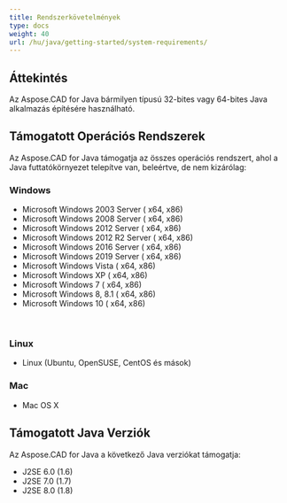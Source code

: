 ```yaml
---
title: Rendszerkövetelmények
type: docs
weight: 40
url: /hu/java/getting-started/system-requirements/
---
```


## **Áttekintés**
Az Aspose.CAD for Java bármilyen típusú 32-bites vagy 64-bites Java alkalmazás építésére használható.
## **Támogatott Operációs Rendszerek**
Az Aspose.CAD for Java támogatja az összes operációs rendszert, ahol a Java futtatókörnyezet telepítve van, beleértve, de nem kizárólag:

### **Windows**
- Microsoft Windows 2003 Server ( x64, x86)
- Microsoft Windows 2008 Server ( x64, x86)
- Microsoft Windows 2012 Server ( x64, x86)
- Microsoft Windows 2012 R2 Server ( x64, x86)
- Microsoft Windows 2016 Server ( x64, x86)
- Microsoft Windows 2019 Server ( x64, x86)
- Microsoft Windows Vista ( x64, x86)
- Microsoft Windows XP ( x64, x86)
- Microsoft Windows 7 ( x64, x86)
- Microsoft Windows 8, 8.1 ( x64, x86)
- Microsoft Windows 10 ( x64, x86)

 
### **Linux**
- Linux (Ubuntu, OpenSUSE, CentOS és mások)

### **Mac**
- Mac OS X
## **Támogatott Java Verziók**
Az Aspose.CAD for Java a következő Java verziókat támogatja:

- J2SE 6.0 (1.6)
- J2SE 7.0 (1.7)
- J2SE 8.0 (1.8)
